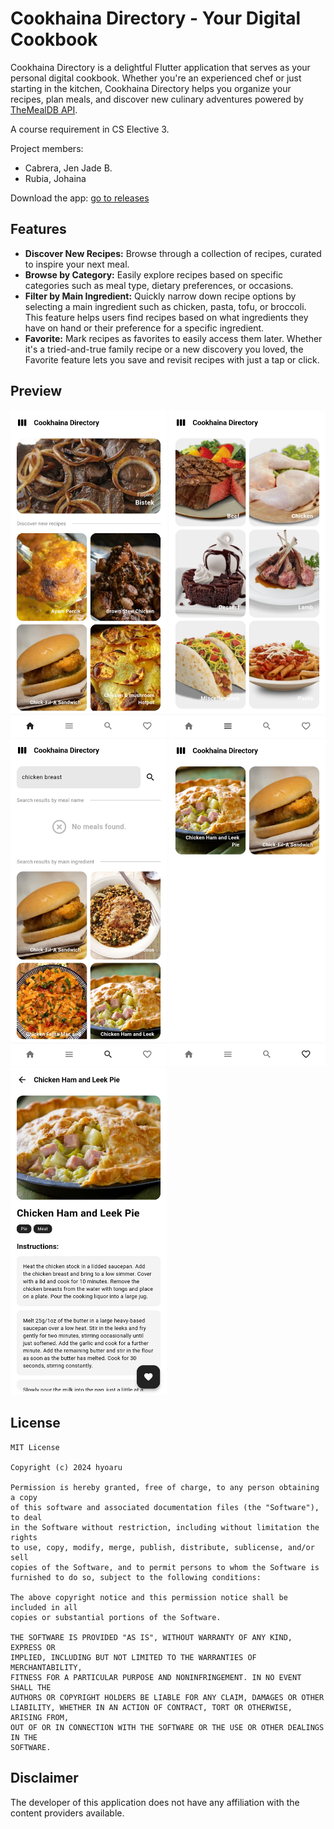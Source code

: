 # Cookhaina Directory - Your Digital Cookbook
Cookhaina Directory is a delightful Flutter application that serves as your personal digital cookbook. Whether you're an experienced chef or just starting in the kitchen, Cookhaina Directory helps you organize your recipes, plan meals, and discover new culinary adventures powered by [TheMealDB API](https://www.themealdb.com/).

A course requirement in CS Elective 3.

Project members:
* Cabrera, Jen Jade B.
* Rubia, Johaina

Download the app: [go to releases](https://github.com/monoaru/cookhaina-directory-flutter/releases)

## Features
* **Discover New Recipes:** Browse through a collection of recipes, curated to inspire your next meal.
* **Browse by Category:** Easily explore recipes based on specific categories such as meal type, dietary preferences, or occasions.
* **Filter by Main Ingredient:** Quickly narrow down recipe options by selecting a main ingredient such as chicken, pasta, tofu, or broccoli. This feature helps users find recipes based on what ingredients they have on hand or their preference for a specific ingredient.
* **Favorite:** Mark recipes as favorites to easily access them later. Whether it's a tried-and-true family recipe or a new discovery you loved, the Favorite feature lets you save and revisit recipes with just a tap or click.

## Preview
<p float="left">
  <img src="previews/1.jpg" width="250" />
  <img src="previews/2.jpg" width="250" />
  <img src="previews/3.jpg" width="250" />
  <img src="previews/4.jpg" width="250" />
  <img src="previews/5.jpg" width="250" />
</p>

## License
```
MIT License

Copyright (c) 2024 hyoaru

Permission is hereby granted, free of charge, to any person obtaining a copy
of this software and associated documentation files (the "Software"), to deal
in the Software without restriction, including without limitation the rights
to use, copy, modify, merge, publish, distribute, sublicense, and/or sell
copies of the Software, and to permit persons to whom the Software is
furnished to do so, subject to the following conditions:

The above copyright notice and this permission notice shall be included in all
copies or substantial portions of the Software.

THE SOFTWARE IS PROVIDED "AS IS", WITHOUT WARRANTY OF ANY KIND, EXPRESS OR
IMPLIED, INCLUDING BUT NOT LIMITED TO THE WARRANTIES OF MERCHANTABILITY,
FITNESS FOR A PARTICULAR PURPOSE AND NONINFRINGEMENT. IN NO EVENT SHALL THE
AUTHORS OR COPYRIGHT HOLDERS BE LIABLE FOR ANY CLAIM, DAMAGES OR OTHER
LIABILITY, WHETHER IN AN ACTION OF CONTRACT, TORT OR OTHERWISE, ARISING FROM,
OUT OF OR IN CONNECTION WITH THE SOFTWARE OR THE USE OR OTHER DEALINGS IN THE
SOFTWARE.
```

## Disclaimer
The developer of this application does not have any affiliation with the content providers available.